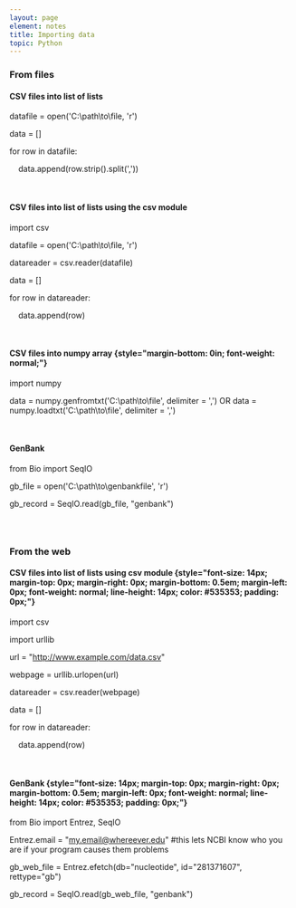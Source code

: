 ```yaml
---
layout: page
element: notes
title: Importing data
topic: Python
---
```


### From files

#### CSV files into list of lists

datafile = open('C:\\path\\to\\file, 'r')

data = []

for row in datafile:

    data.append(row.strip().split(','))

 

#### CSV files into list of lists using the csv module

import csv

datafile = open('C:\\path\\to\\file, 'r')

datareader = csv.reader(datafile)

data = []

for row in datareader:

    data.append(row)

 

#### CSV files into numpy array {style="margin-bottom: 0in; font-weight: normal;"}

import numpy

data = numpy.genfromtxt('C:\\path\\to\\file', delimiter = ',') OR data =
numpy.loadtxt('C:\\path\\to\\file', delimiter = ',')

 

#### GenBank

from Bio import SeqIO

gb\_file = open('C:\\path\\to\\genbankfile', 'r')

gb\_record = SeqIO.read(gb\_file, "genbank")

###  

### From the web

#### CSV files into list of lists using csv module {style="font-size: 14px; margin-top: 0px; margin-right: 0px; margin-bottom: 0.5em; margin-left: 0px; font-weight: normal; line-height: 14px; color: #535353; padding: 0px;"}

import csv

import urllib

url = "http://www.example.com/data.csv"

webpage = urllib.urlopen(url)

datareader = csv.reader(webpage)

data = []

for row in datareader:

    data.append(row)

 

#### GenBank {style="font-size: 14px; margin-top: 0px; margin-right: 0px; margin-bottom: 0.5em; margin-left: 0px; font-weight: normal; line-height: 14px; color: #535353; padding: 0px;"}

from Bio import Entrez, SeqIO

Entrez.email = "my.email@whereever.edu" \#this lets NCBI know who you
are if your program causes them problems

gb\_web\_file = Entrez.efetch(db="nucleotide", id="281371607",
rettype="gb")

gb\_record = SeqIO.read(gb\_web\_file, "genbank")

